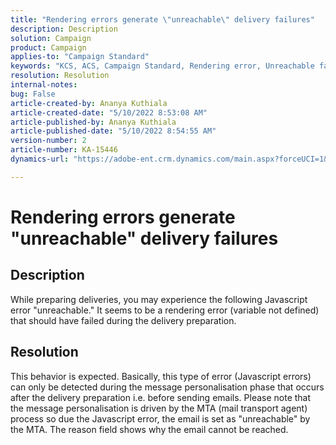 ```yaml
---
title: "Rendering errors generate \"unreachable\" delivery failures"
description: Description
solution: Campaign
product: Campaign
applies-to: "Campaign Standard"
keywords: "KCS, ACS, Campaign Standard, Rendering error, Unreachable failure"
resolution: Resolution
internal-notes: 
bug: False
article-created-by: Ananya Kuthiala
article-created-date: "5/10/2022 8:53:08 AM"
article-published-by: Ananya Kuthiala
article-published-date: "5/10/2022 8:54:55 AM"
version-number: 2
article-number: KA-15446
dynamics-url: "https://adobe-ent.crm.dynamics.com/main.aspx?forceUCI=1&pagetype=entityrecord&etn=knowledgearticle&id=ef98049b-3ed0-ec11-a7b5-0022480a8e40"

---
```

# Rendering errors generate "unreachable" delivery failures

## Description


While preparing deliveries, you may experience the following Javascript error "unreachable." It seems to be a rendering error (variable not defined) that should have failed during the delivery preparation.


## Resolution


This behavior is expected. Basically, this type of error (Javascript errors) can only be detected during the message personalisation phase that occurs after the delivery preparation i.e. before sending emails. Please note that the message personalisation is driven by the MTA (mail transport agent) process so due the Javascript error, the email is set as "unreachable" by the MTA. The reason field shows why the email cannot be reached.
